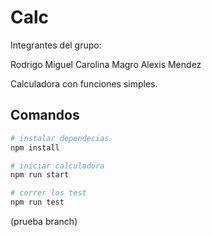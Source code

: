 # Calc
Integrantes del grupo:

Rodrigo Miguel
Carolina Magro
Alexis Mendez


Calculadora con funciones simples.

## Comandos

```bash
# instalar dependecias
npm install

# iniciar calculadora
npm run start

# correr los test
npm run test
```
(prueba branch)